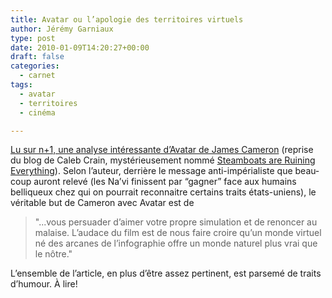 ```yaml
---
title: Avatar ou l’apologie des territoires virtuels
author: Jérémy Garniaux
type: post
date: 2010-01-09T14:20:27+00:00
draft: false
categories:
  - carnet
tags:
  - avatar
  - territoires
  - cinéma

---
```

[Lu sur n+1, une analyse intéres­sante d’A­vatar de James Cameron][1] (reprise du blog de Caleb Crain, mys­térieuse­ment nom­mé [Steam­boats are Ruin­ing Every­thing][2]). Selon l’au­teur, der­rière le mes­sage anti-impéri­al­iste que beau­coup auront relevé (les Na’vi finis­sent par “gag­n­er” face aux humains belliqueux chez qui on pour­rait recon­naitre cer­tains traits états-uniens), le véri­ta­ble but de Cameron avec Avatar est de 
  
> "...vous per­suad­er d’aimer votre pro­pre sim­u­la­tion et de renon­cer au malaise. L’au­dace du film est de nous faire croire qu’un monde virtuel né des arcanes de l’in­fo­gra­phie offre un monde naturel plus vrai que le nôtre."
  
L’ensem­ble de l’ar­ti­cle, en plus d’être assez per­ti­nent, est parsemé de traits d’hu­mour. À lire!

 [1]: https://www.nplusonemag.com/dont-play-or-youll-go-blind
 [2]: https://www.steamthing.com/